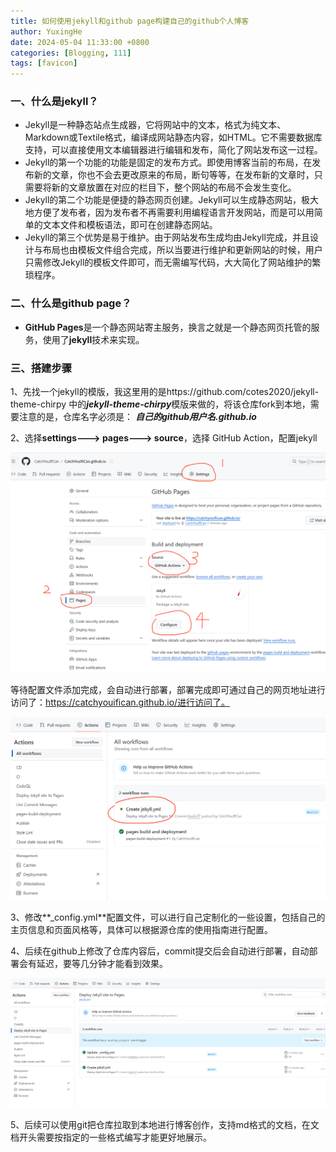 ```yaml
---
title: 如何使用jekyll和github page构建自己的github个人博客
author: YuxingHe
date: 2024-05-04 11:33:00 +0800
categories: [Blogging, 111]
tags: [favicon]
---
```


### 一、什么是jekyll？

* Jekyll是一种静态站点生成器，它将网站中的文本，格式为纯文本、Markdown或Textile格式，编译成网站静态内容，如HTML。它不需要数据库支持，可以直接使用文本编辑器进行编辑和发布，简化了网站发布这一过程。
* Jekyll的第一个功能的功能是固定的发布方式。即使用博客当前的布局，在发布新的文章，你也不会去更改原来的布局，断句等等，在发布新的文章时，只需要将新的文章放置在对应的栏目下，整个网站的布局不会发生变化。
* Jekyll的第二个功能是便捷的静态网页创建。Jekyll可以生成静态网站，极大地方便了发布者，因为发布者不再需要利用编程语言开发网站，而是可以用简单的文本文件和模板语法，即可在创建静态网站。
* Jekyll的第三个优势是易于维护。由于网站发布生成均由Jekyll完成，并且设计与布局也由模板文件组合完成，所以当要进行维护和更新网站的时候，用户只需修改Jekyll的模板文件即可，而无需编写代码，大大简化了网站维护的繁琐程序。

### 二、什么是github page？

* **GitHub Pages**是一个静态网站寄主服务，换言之就是一个静态网页托管的服务，使用了**jekyll**技术来实现。

### 三、搭建步骤

1、先找一个jekyll的模版，我这里用的是https://github.com/cotes2020/jekyll-theme-chirpy 中的***jekyll-theme-chirpy***模版来做的，将该仓库fork到本地，需要注意的是，仓库名字必须是： ***自己的github用户名.github.io***

2、选择**settings---> pages---> source**，选择 GitHub Action，配置jekyll

![image-20240504152809580](..\blogImage\20240504\image-20240504152809580.png)

等待配置文件添加完成，会自动进行部署，部署完成即可通过自己的网页地址进行访问了：https://catchyouifican.github.io/进行访问了。

![image-20240504153119549](..\blogImage\20240504\image-20240504153119549.png)

3、修改**_config.yml**配置文件，可以进行自己定制化的一些设置，包括自己的主页信息和页面风格等，具体可以根据源仓库的使用指南进行配置。

4、后续在github上修改了仓库内容后，commit提交后会自动进行部署，自动部署会有延迟，要等几分钟才能看到效果。

![image-20240504154341445](..\blogImage\20240504\image-20240504154341445.png)

5、后续可以使用git把仓库拉取到本地进行博客创作，支持md格式的文档，在文档开头需要按指定的一些格式编写才能更好地展示。